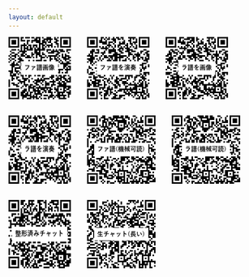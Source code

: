 ```yaml
---
layout: default
---
```


<div class="print-only">
  <div style="display: flex; flex-wrap: wrap; justify-content: flex-start; gap: 32px;">
    <img src="fa-score.qrcode.png" alt="">
    <img src="fa-play.qrcode.png" alt="">
    <img src="la-score.qrcode.png" alt="">
    <img src="la-play.qrcode.png" alt="">
    <img src="fa.qrcode.png" alt="">
    <img src="la.qrcode.png" alt="">
    <img src="enharmonic-chat.qrcode.png" alt="">
    <img src="enharmonic-chat-raw.qrcode.png" alt="">
  </div>
</div>
